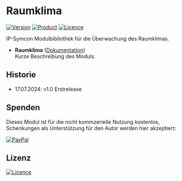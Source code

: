 # Raumklima

[![Version](https://img.shields.io/badge/Symcon-PHP--Bibliothek-purple)](https://www.symcon.de/service/dokumentation/entwicklerbereich/sdk-tools/sdk-php/)
[![Product](https://img.shields.io/badge/Symcon--Version-7.1-blue)](https://www.symcon.de/produkt/)
[![Licence](https://img.shields.io/badge/License-CC%20BY--NC--SA%204.0-green)](https://creativecommons.org/licenses/by-nc-sa/4.0/)

IP-Symcon Modulbibliothek für die Überwachung des Raumklimas.

- __Raumklima__ ([Dokumentation](Raumklima))  
	Kurze Beschreibung des Moduls.

## Historie

- 17.07.2024: v1.0 Erstrelease

## Spenden

Dieses Modul ist für die nicht kommzerielle Nutzung kostenlos, Schenkungen als Unterstützung für den Autor werden hier akzeptiert:    

[![PayPal](https://img.shields.io/badge/PayPal-spenden-00457C.svg?style=for-the-badge&logo=paypal)](https://www.paypal.com/donate/?hosted_button_id=4JE2SXBZKHY56)

## Lizenz

[![Licence](https://img.shields.io/badge/License-CC_BY--NC--SA_4.0-EF9421.svg?style=for-the-badge&logo=creativecommons)](https://creativecommons.org/licenses/by-nc-sa/4.0/)